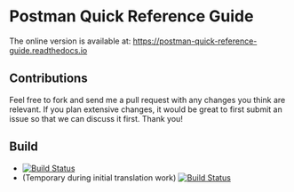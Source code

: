 # Postman Quick Reference Guide

The online version is available at: https://postman-quick-reference-guide.readthedocs.io

## Contributions

Feel free to fork and send me a pull request with any changes you think are relevant. If you plan extensive changes, it would be great to first submit an issue so that we can discuss it first. Thank you! 

## Build

* [![Build Status](https://travis-ci.com/vdespa/postman-quick-reference-guide.svg?branch=master)](https://travis-ci.com/vdespa/postman-quick-reference-guide)
* (Temporary during initial translation work) [![Build Status](https://travis-ci.com/Moosh-be/postman-quick-reference-guide.svg?branch=master)](https://travis-ci.com/Moosh-be/postman-quick-reference-guide)
